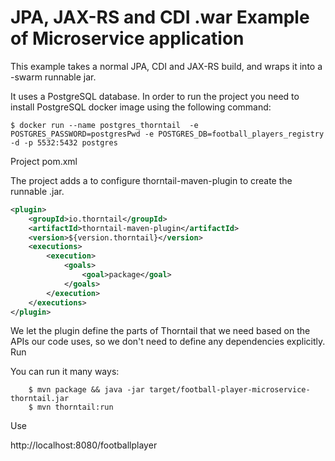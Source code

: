 # JPA, JAX-RS and CDI .war Example of Microservice application

This example takes a normal JPA, CDI and JAX-RS build, and wraps it into a -swarm runnable jar.

It uses a PostgreSQL database. In order to run the project you need to install PostgreSQL docker image using the following command:

```console
$ docker run --name postgres_thorntail  -e POSTGRES_PASSWORD=postgresPwd -e POSTGRES_DB=football_players_registry -d -p 5532:5432 postgres
```

Project pom.xml


The project adds a <plugin> to configure thorntail-maven-plugin to create the runnable .jar.

```xml
<plugin>
    <groupId>io.thorntail</groupId>
    <artifactId>thorntail-maven-plugin</artifactId>
    <version>${version.thorntail}</version>
    <executions>
    	<execution>
        	<goals>
            	<goal>package</goal>
            </goals>
        </execution>
    </executions>
</plugin>
```

We let the plugin define the parts of Thorntail that we need based on the APIs our code uses, so we don't need to define any dependencies explicitly.
Run

You can run it many ways:

```console
    $ mvn package && java -jar target/football-player-microservice-thorntail.jar
    $ mvn thorntail:run
```

Use

http://localhost:8080/footballplayer
